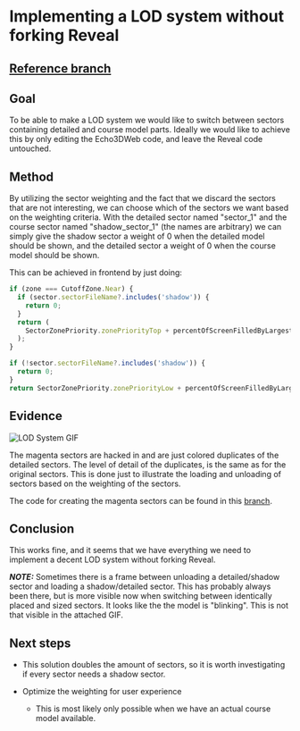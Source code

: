 # Implementing a LOD system without forking Reveal

## [Reference branch](https://github.com/equinor/rvmsharp/tree/Spike/LodInReveal)

## Goal

To be able to make a LOD system we would like to switch between sectors containing detailed and course model parts. Ideally we would like to achieve this by only editing the Echo3DWeb code, and leave the Reveal code untouched.

## Method

By utilizing the sector weighting and the fact that we discard the sectors that are not interesting, we can choose which of the sectors we want based on the weighting criteria. With the detailed sector named "sector_1" and the course sector named "shadow_sector_1" (the names are arbitrary) we can simply give the shadow sector a weight of 0 when the detailed model should be shown, and the detailed sector a weight of 0 when the course model should be shown.

This can be achieved in frontend by just doing:

```js
if (zone === CutoffZone.Near) {
  if (sector.sectorFileName?.includes('shadow')) {
    return 0;
  }
  return (
    SectorZonePriority.zonePriorityTop + percentOfScreenFilledByLargestNode
  );
}

if (!sector.sectorFileName?.includes('shadow')) {
  return 0;
}
return SectorZonePriority.zonePriorityLow + percentOfScreenFilledByLargestNode;
```

## Evidence

![LOD System GIF](./images/LODSystemWithoutForking/LOD.gif)

The magenta sectors are hacked in and are just colored duplicates of the detailed sectors. The level of detail of the duplicates, is the same as for the original sectors. This is done just to illustrate the loading and unloading of sectors based on the weighting of the sectors.

The code for creating the magenta sectors can be found in this [branch](https://github.com/equinor/rvmsharp/tree/Temp/Shadow).

## Conclusion

This works fine, and it seems that we have everything we need to implement a decent LOD system without forking Reveal.

**_NOTE:_**
Sometimes there is a frame between unloading a detailed/shadow sector and loading a shadow/detailed sector. This has probably always been there, but is more visible now when switching between identically placed and sized sectors. It looks like the the model is "blinking". This is not that visible in the attached GIF.

## Next steps

- This solution doubles the amount of sectors, so it is worth investigating if every sector needs a shadow sector.

- Optimize the weighting for user experience
  - This is most likely only possible when we have an actual course model available.
